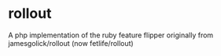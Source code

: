 rollout
=======

A php implementation of the ruby feature flipper originally from jamesgolick/rollout (now fetlife/rollout)
